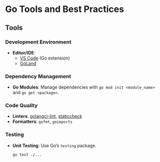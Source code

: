 # Go Tools and Best Practices

## Tools

### Development Environment
- **Editor/IDE**: 
  - [VS Code](https://code.visualstudio.com/) (Go extension) 
  - [GoLand](https://www.jetbrains.com/go/)

### Dependency Management
- **Go Modules**: Manage dependencies with `go mod init <module_name>` and `go get <package>`.

### Code Quality
- **Linters**: [golangci-lint](https://golangci-lint.run/), [staticcheck](https://staticcheck.io/)
- **Formatters**: `gofmt`, `goimports`

### Testing
- **Unit Testing**: Use Go’s `testing` package.
  ```bash
  go test ./...
